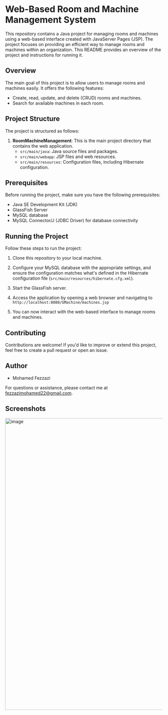 # Web-Based Room and Machine Management System

This repository contains a Java project for managing rooms and machines using a web-based interface created with JavaServer Pages (JSP). The project focuses on providing an efficient way to manage rooms and machines within an organization. This README provides an overview of the project and instructions for running it.

## Overview

The main goal of this project is to allow users to manage rooms and machines easily. It offers the following features:

- Create, read, update, and delete (CRUD) rooms and machines.
- Search for available machines in each room.

## Project Structure

The project is structured as follows:

1. **RoomMachineManagement**: This is the main project directory that contains the web application.
   - `src/main/java`: Java source files and packages.
   - `src/main/webapp`: JSP files and web resources.
   - `src/main/resources`: Configuration files, including Hibernate configuration.

## Prerequisites

Before running the project, make sure you have the following prerequisites:

- Java SE Development Kit (JDK)
- GlassFish Server
- MySQL database
- MySQL Connector/J (JDBC Driver) for database connectivity

## Running the Project

Follow these steps to run the project:

1. Clone this repository to your local machine.

2. Configure your MySQL database with the appropriate settings, and ensure the configuration matches what's defined in the Hibernate configuration file (`src/main/resources/hibernate.cfg.xml`).

3. Start the GlassFish server.

4. Access the application by opening a web browser and navigating to `http://localhost:8080/GMachine/machines.jsp`

5. You can now interact with the web-based interface to manage rooms and machines.

## Contributing

Contributions are welcome! If you'd like to improve or extend this project, feel free to create a pull request or open an issue.

## Author

- Mohamed Fezzazi

For questions or assistance, please contact me at fezzazimohamed22@gmail.com.

## Screenshots
<img width="933" alt="image" src="https://github.com/MaskedFezz/TpJSPServlet/assets/130797834/45d1625d-fab8-4e9f-8ff3-e08056982e3d">


